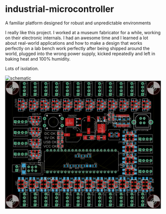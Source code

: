# industrial-microcontroller
A familiar platform designed for robust and unpredictable environments

I really like this project. I worked at a museum fabricator for a while, working on their electronic internals. I had an awesome time and I learned a lot about real-world applications and how to make a design that works perfectly on a lab bench work perfectly after being shipped around the world, plugged into the wrong power supply, kicked repeatedly and left in baking heat and 100% humidity.

Lots of isolation.

![schematic](industrial-microcontroller-schematic.png)
![board](industrial-microcontroller-board.png)
